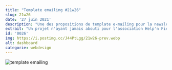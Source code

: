 ```yaml
---
title: "Template emailing #21w26"
slug: 21w26
date: '27 juin 2021'
description: "Une des propositions de template e-mailing pour la newsletter de l'association Help'n Fiesta. Ce projet n'ayant pas été retenu du fait de sa complexité de mise en oeuvre."
extrait: "Un projet n'ayant jamais abouti pour l'association Help'n Fiesta. Une template e-mailing pour leur newsletter."
id: '0026'
img: https://i.postimg.cc/J44PtLgg/21w26-prev.webp
alt: dashboard
categorie: webdesign
---
```


![template emailing](https://i.imgur.com/X2tLyxc.jpg)